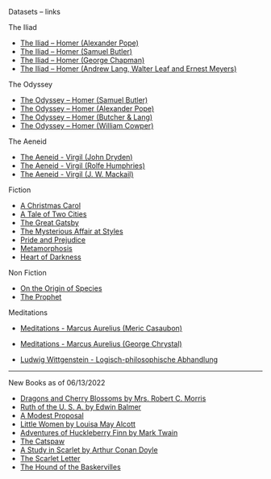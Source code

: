 Datasets – links

The Iliad
* [The Iliad – Homer (Alexander Pope)](https://www.gutenberg.org/files/6130/6130-h/6130-h.htm)
* [The Iliad – Homer (Samuel Butler)](https://www.gutenberg.org/files/2199/2199-h/2199-h.htm)
* [The Iliad – Homer (George Chapman)](https://www.gutenberg.org/files/51355/51355-h/51355-h.htm)
* [The Iliad – Homer (Andrew Lang, Walter Leaf and Ernest Meyers)](https://www.gutenberg.org/files/3059/3059-h/3059-h.htm)

The Odyssey
* [The Odyssey – Homer (Samuel Butler)](https://www.gutenberg.org/files/1727/1727-h/1727-h.htm)
* [The Odyssey – Homer (Alexander Pope)](https://www.gutenberg.org/files/3160/3160-h/3160-h.htm)
* [The Odyssey – Homer (Butcher & Lang)](https://www.gutenberg.org/files/1728/1728-h/1728-h.htm)
* [The Odyssey – Homer (William Cowper)](https://www.gutenberg.org/files/24269/24269-h/24269-h.htm)

The Aeneid
* [The Aeneid - Virgil (John Dryden)](http://gutenberg.org/files/228/228-h/228-h.htm)
* [The Aeneid - Virgil (Rolfe Humphries)](http://gutenberg.org/files/61596/61596-0.txt)
* [The Aeneid - Virgil (J. W. Mackail)](http://gutenberg.org/cache/epub/22456/pg22456.txt)

Fiction
* [A Christmas Carol](https://www.gutenberg.org/files/46/46-0.txt)
* [A Tale of Two Cities](https://www.gutenberg.org/files/98/98-h/98-h.htm)
* [The Great Gatsby](https://gutenberg.org/ebooks/64317)
* [The Mysterious Affair at Styles](https://gutenberg.org/ebooks/863)
* [Pride and Prejudice](https://www.gutenberg.org/files/1342/1342-h/1342-h.htm)
* [Metamorphosis](https://gutenberg.org/ebooks/5200)
* [Heart of Darkness](https://gutenberg.org/ebooks/219)


Non Fiction
* [On the Origin of Species](https://gutenberg.org/ebooks/1228)
* [The Prophet](https://gutenberg.org/ebooks/58585)



Meditations
* [Meditations - Marcus Aurelius (Meric Casaubon)](http://gutenberg.org/files/2680/2680-h/2680-h.htm#link2H_4_0001)
* [Meditations - Marcus Aurelius (George Chrystal)](http://gutenberg.org/files/55317/55317-h/55317-h.htm)


* [Ludwig Wittgenstein - Logisch-philosophische Abhandlung](https://people.umass.edu/klement/tlp/tlp.html)
---
New Books as of 06/13/2022
* [Dragons and Cherry Blossoms by Mrs. Robert C. Morris](https://gutenberg.org/ebooks/68287)
* [Ruth of the U. S. A. by Edwin Balmer](https://gutenberg.org/cache/epub/68296/pg68296.txt)
* [A Modest Proposal](https://gutenberg.org/files/1080/1080-0.txt)
* [Little Women by Louisa May Alcott](https://gutenberg.org/cache/epub/514/pg514.txt)
* [Adventures of Huckleberry Finn by Mark Twain](https://gutenberg.org/files/76/76-0.txt)
* [The Catspaw](https://gutenberg.org/cache/epub/68304/pg68304.txt)
* [A Study in Scarlet by Arthur Conan Doyle](https://gutenberg.org/files/244/244-0.txt)
* [The Scarlet Letter](https://gutenberg.org/cache/epub/25344/pg25344.txt)
* [The Hound of the Baskervilles](https://gutenberg.org/files/2852/2852-0.txt)